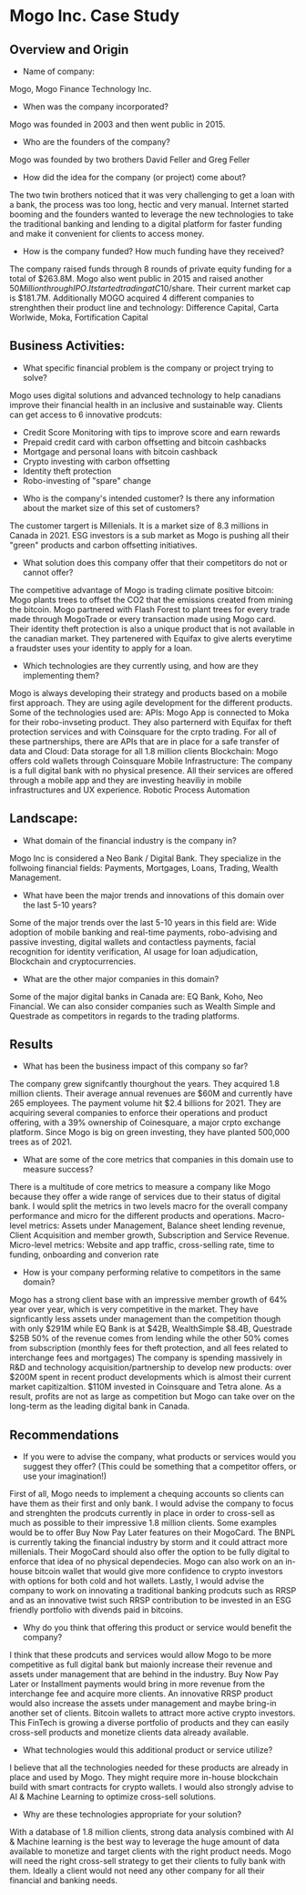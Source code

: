 # Mogo Inc. Case Study

## Overview and Origin

* Name of company: 

Mogo, Mogo Finance Technology Inc.

* When was the company incorporated? 

Mogo was founded in 2003 and then went public in 2015.

* Who are the founders of the company? 

Mogo was founded by two brothers David Feller  and Greg Feller

* How did the idea for the company (or project) come about?

The two twin brothers noticed that it was very challenging to get a loan with a  bank, the process was too long, hectic and very manual. Internet started booming and the founders wanted to leverage the new technologies to take the traditional banking and lending to a digital platform for faster funding and make it convenient for clients to access money. 

* How is the company funded? How much funding have they received?

The company raised funds through 8 rounds of private equity funding for a total of $263.8M.
Mogo also went public in 2015 and raised another $50 Million through IPO. It started trading at C$10/share. Their current market cap is $181.7M.
Additionally MOGO acquired 4 different companies to strenghthen their product line and technology: Difference Capital, Carta Worlwide, Moka, Fortification Capital

## Business Activities:

* What specific financial problem is the company or project trying to solve?

Mogo uses digital solutions and advanced technology to help canadians improve their financial health in an inclusive and sustainable way. Clients can get access to 6 innovative prodcuts: 
- Credit Score Monitoring with tips to improve score and earn rewards
- Prepaid credit card with carbon offsetting and bitcoin cashbacks
- Mortgage and personal loans with bitcoin cashback
- Crypto investing with carbon offsetting
- Identity theft protection
- Robo-investing of "spare" change

* Who is the company's intended customer?  Is there any information about the market size of this set of customers?

The customer targert is Millenials. It is a market size of 8.3 millions in Canada in 2021. ESG investors is a sub market as Mogo is pushing all their "green" products and carbon offsetting initiatives.

* What solution does this company offer that their competitors do not or cannot offer? 

The competitive advantage of Mogo is trading climate positive bitcoin: Mogo plants trees to offset the CO2 that the emissions created from mining the bitcoin. Mogo partnered with Flash Forest to plant trees for every trade made through MogoTrade or every transaction made using Mogo card.
Their identity theft protection is also a unique product that is not available in the canadian market. They partenered with Equifax to give alerts everytime a fraudster uses your identity to apply for a loan.

* Which technologies are they currently using, and how are they implementing them? 

Mogo is always developing their strategy and products based on a mobile first approach. They are using agile development for the different products. Some of the technologies used are: 
APIs:  Mogo App is connected to Moka for their robo-invseting product. 
They also parternerd with Equifax for theft protection services and with Coinsquare for the crpto trading. For all of these partnerships, there are APIs that are in place for a safe transfer of data and 
Cloud: Data storage for all 1.8 million clients
Blockchain: Mogo offers cold wallets through Coinsquare
Mobile Infrastructure: The company is a full digital bank with no physical presence. All their services are offered through a mobile app and they are investing heaviliy in mobile infrastructures and UX experience.
Robotic Process Automation

## Landscape:

* What domain of the financial industry is the company in?

Mogo Inc is considered a Neo Bank / Digital Bank. They specialize in the follwoing financial fields: Payments, Mortgages, Loans, Trading, Wealth Management.

* What have been the major trends and innovations of this domain over the last 5-10 years?

Some of the major trends over the last 5-10 years in this field are: 
Wide adoption of mobile banking and real-time payments, robo-advising and passive investing, digital wallets and contactless payments, facial recognition for identity verification, AI usage for loan adjudication, Blockchain and cryptocurrencies.

* What are the other major companies in this domain?

Some of the major digital banks in Canada are: EQ Bank, Koho, Neo Financial.
We can also consider companies such as Wealth Simple and Questrade as competitors in regards to the trading platforms.

## Results

* What has been the business impact of this company so far?

The company grew signifcantly thourghout the years. They acquired 1.8 million clients. Their average annual revenues are $60M and currently have 265 employees. The payment volume hit $2.4 billions for 2021. They are acquiring several companies to enforce their operations and product offering, with a 39% ownership of Coinesquare, a major crpto exchange platform. Since Mogo is big on green investing, they have planted 500,000 trees as of 2021.

* What are some of the core metrics that companies in this domain use to measure success? 

There is a multitude of core metrics to measure a company like Mogo because they offer a wide range of services due to their status of digital bank. I would split the metrics in two levels macro for the overall company performance and micro for the different products and operations.
Macro-level metrics: Assets under Management, Balance sheet lending revenue, Client Acquisition and member growth, Subscription and Service Revenue.
Micro-level metrics: Website and app traffic, cross-selling rate, time to funding, onboarding and converion rate

* How is your company performing relative to competitors in the same domain?

Mogo has a strong client base with an impressive member growth of 64% year over year, which is very competitive in the market. 
They have signficantly less assets under management than the competition though with only $291M while EQ Bank is at $42B, WealthSimple $8.4B, Questrade $25B
50% of the revenue comes from lending while the other 50% comes from subscription (monthly fees for theft protection, and all fees related to interchange fees and mortgages)
The company is spending massively in R&D and technology acquisition/partnership to develop new products: over $200M spent in recent product developments which is almost their current market capitizaltion. $110M invested in Coinsquare and Tetra alone. As a result, profits are not as large as competition but Mogo can take over on the long-term as the leading digital bank in Canada.

## Recommendations

* If you were to advise the company, what products or services would you suggest they offer? (This could be something that a competitor offers, or use your imagination!)

First of all, Mogo needs to implement a chequing accounts so clients can have them as their first and only bank.
I would advise the company to focus and strenghten the prodcuts currently in place in order to cross-sell as much as possible to their impressive 1.8 million clients. 
Some examples would be to offer Buy Now Pay Later features on their MogoCard. The BNPL is currently taking the financial industry by storm and it could attract more millenials. Their MogoCard should also offer the option to be fully digital to enforce that idea of no physical dependecies. 
Mogo can also work on an in-house bitcoin wallet that would give more confidence to crypto investors with options for both cold and hot wallets.
Lastly, I would advise the company to work on innovating a traditional banking prodcuts such as RRSP and as an innovative twist such RRSP contribution to be invested in an ESG friendly portfolio with divends paid in bitcoins.

* Why do you think that offering this product or service would benefit the company?

I think that these prodcuts and services would allow Mogo to be more competitive as full digital bank but maionly increase their revenue and assets under management that are behind in the industry.
Buy Now Pay Later or Installment payments would bring in more revenue from the interchange fee and acquire more clients.
An innovative RRSP product would also increase the assets under management and maybe bring-in another set of clients.
Bitcoin wallets to attract more active crypto investors.
This FinTech is growing a diverse portfolio of products and they can easily cross-sell products and monetize clients data already available.

* What technologies would this additional product or service utilize?

I believe that all the technologies needed for these products are already in place and used by Mogo. They might require more in-house blockchain build with smart contracts for crypto wallets. 
I would also strongly advise to AI & Machine Learning to optimize cross-sell solutions.

* Why are these technologies appropriate for your solution?

With a database of 1.8 million clients, strong data analysis combined with AI & Machine learning is the best way to leverage the huge amount of data available to monetize and target clients with the right product needs. Mogo will need the right cross-sell strategy to get their clients to fully bank with them. Ideally a client would not need any other company for all their financial and banking needs.
